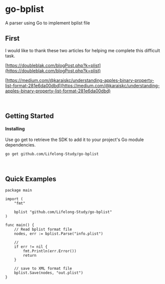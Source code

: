 # go-bplist

A parser using Go to implement bplist file

## First

I would like to thank these two articles for helping me complete this difficult task.

[https://doubleblak.com/blogPost.php?k=plist](https://doubleblak.com/blogPost.php?k=plist)

[https://medium.com/@karaiskc/understanding-apples-binary-property-list-format-281e6da00dbd](https://medium.com/@karaiskc/understanding-apples-binary-property-list-format-281e6da00dbd)

<br />

## Getting Started
#### Installing

Use go get to retrieve the SDK to add it to your project's Go module dependencies.

```
go get github.com/Lifelong-Study/go-bplist
```

<br />


## Quick Examples

```
package main

import (
    "fmt"

    bplist "github.com/Lifelong-Study/go-bplist"
)

func main() {
    // Read bplist format file
    nodes, err := bplist.Parse("info.plist")

    //
    if err != nil {
        fmt.Println(err.Error())
        return
    }

    // save to XML format file
    bplist.Save(nodes, "out.plist")
}
```

